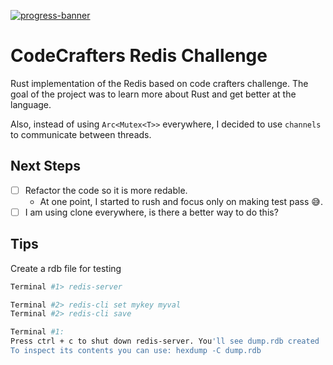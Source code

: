 [![progress-banner](https://backend.codecrafters.io/progress/redis/a45bcf86-4269-43cb-8630-c494ce35d0f1)](https://app.codecrafters.io/users/codecrafters-bot?r=2qF)

# CodeCrafters Redis Challenge

Rust implementation of the Redis based on code crafters challenge. The goal of the project was to learn more about Rust and get better at the language.

Also, instead of using `Arc<Mutex<T>>` everywhere, I decided to use `channels` to communicate between threads.

## Next Steps

- [ ] Refactor the code so it is more redable.
  - At one point, I started to rush and focus only on making test pass 😅.
- [ ] I am using clone everywhere, is there a better way to do this?

## Tips

Create a rdb file for testing

```sh
Terminal #1> redis-server

Terminal #2> redis-cli set mykey myval
Terminal #2> redis-cli save

Terminal #1:
Press ctrl + c to shut down redis-server. You'll see dump.rdb created
To inspect its contents you can use: hexdump -C dump.rdb
```

